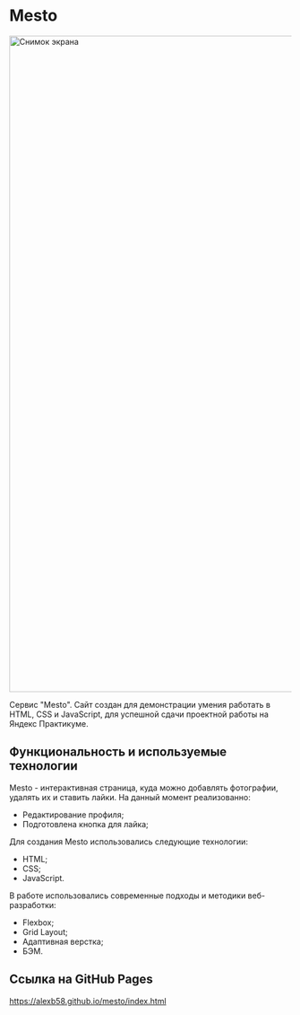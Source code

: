 # Mesto

<img width="1169" alt="Снимок экрана" src="https://github.com/alexb58/mesto/assets/112904297/ece22370-9897-4d0f-b3a3-55a716cd86d4">

Сервис "Mesto". Сайт создан для демонстрации умения работать в HTML, CSS и JavaScript, для успешной сдачи проектной работы на Яндекс Практикуме.

## Функциональность и используемые технологии

Mesto - интерактивная страница, куда можно добавлять фотографии, удалять их и ставить лайки. На данный момент реализованно:
- Редактирование профиля;
- Подготовлена кнопка для лайка;

Для создания Mesto использовались следующие технологии:
- HTML;
- CSS;
- JavaScript.

В работе использовались современные подходы и методики веб-разработки:
- Flexbox;
- Grid Layout;
- Адаптивная верстка;
- БЭМ.

## Ссылка на GitHub Pages
https://alexb58.github.io/mesto/index.html

